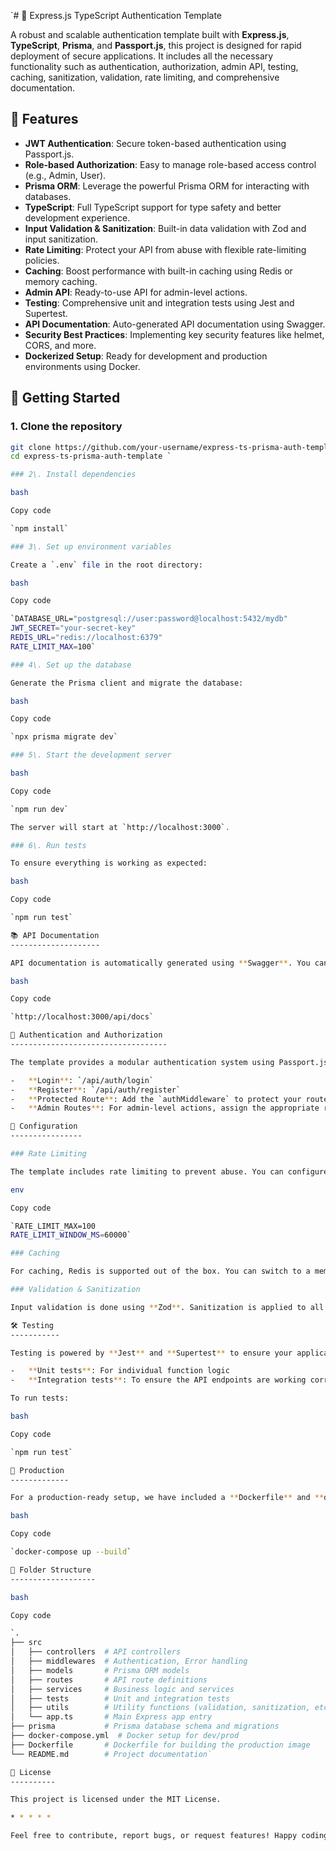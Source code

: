 `# 🚀 Express.js TypeScript Authentication Template

A robust and scalable authentication template built with **Express.js**, **TypeScript**, **Prisma**, and **Passport.js**, this project is designed for rapid deployment of secure applications. It includes all the necessary functionality such as authentication, authorization, admin API, testing, caching, sanitization, validation, rate limiting, and comprehensive documentation.

## 🌟 Features

- **JWT Authentication**: Secure token-based authentication using Passport.js.
- **Role-based Authorization**: Easy to manage role-based access control (e.g., Admin, User).
- **Prisma ORM**: Leverage the powerful Prisma ORM for interacting with databases.
- **TypeScript**: Full TypeScript support for type safety and better development experience.
- **Input Validation & Sanitization**: Built-in data validation with Zod and input sanitization.
- **Rate Limiting**: Protect your API from abuse with flexible rate-limiting policies.
- **Caching**: Boost performance with built-in caching using Redis or memory caching.
- **Admin API**: Ready-to-use API for admin-level actions.
- **Testing**: Comprehensive unit and integration tests using Jest and Supertest.
- **API Documentation**: Auto-generated API documentation using Swagger.
- **Security Best Practices**: Implementing key security features like helmet, CORS, and more.
- **Dockerized Setup**: Ready for development and production environments using Docker.

## 🚀 Getting Started

### 1. Clone the repository

```bash
git clone https://github.com/your-username/express-ts-prisma-auth-template.git
cd express-ts-prisma-auth-template `

### 2\. Install dependencies

bash

Copy code

`npm install`

### 3\. Set up environment variables

Create a `.env` file in the root directory:

bash

Copy code

`DATABASE_URL="postgresql://user:password@localhost:5432/mydb"
JWT_SECRET="your-secret-key"
REDIS_URL="redis://localhost:6379"
RATE_LIMIT_MAX=100`

### 4\. Set up the database

Generate the Prisma client and migrate the database:

bash

Copy code

`npx prisma migrate dev`

### 5\. Start the development server

bash

Copy code

`npm run dev`

The server will start at `http://localhost:3000`.

### 6\. Run tests

To ensure everything is working as expected:

bash

Copy code

`npm run test`

📚 API Documentation
--------------------

API documentation is automatically generated using **Swagger**. You can access the docs at:

bash

Copy code

`http://localhost:3000/api/docs`

🔑 Authentication and Authorization
-----------------------------------

The template provides a modular authentication system using Passport.js with **JWT** strategy.

-   **Login**: `/api/auth/login`
-   **Register**: `/api/auth/register`
-   **Protected Route**: Add the `authMiddleware` to protect your routes
-   **Admin Routes**: For admin-level actions, assign the appropriate roles and use the `adminMiddleware`.

🔧 Configuration
----------------

### Rate Limiting

The template includes rate limiting to prevent abuse. You can configure the max requests and window duration in the `.env` file:

env

Copy code

`RATE_LIMIT_MAX=100
RATE_LIMIT_WINDOW_MS=60000`

### Caching

For caching, Redis is supported out of the box. You can switch to a memory store for development purposes.

### Validation & Sanitization

Input validation is done using **Zod**. Sanitization is applied to all user inputs to prevent XSS and SQL injections.

🛠️ Testing
-----------

Testing is powered by **Jest** and **Supertest** to ensure your application works as expected.

-   **Unit tests**: For individual function logic
-   **Integration tests**: To ensure the API endpoints are working correctly

To run tests:

bash

Copy code

`npm run test`

🚀 Production
-------------

For a production-ready setup, we have included a **Dockerfile** and **docker-compose.yml** for easy deployment. Build the production image and start the containers:

bash

Copy code

`docker-compose up --build`

📂 Folder Structure
-------------------

bash

Copy code

`.
├── src
│   ├── controllers  # API controllers
│   ├── middlewares  # Authentication, Error handling
│   ├── models       # Prisma ORM models
│   ├── routes       # API route definitions
│   ├── services     # Business logic and services
│   ├── tests        # Unit and integration tests
│   ├── utils        # Utility functions (validation, sanitization, etc.)
│   └── app.ts       # Main Express app entry
├── prisma           # Prisma database schema and migrations
├── docker-compose.yml  # Docker setup for dev/prod
├── Dockerfile       # Dockerfile for building the production image
└── README.md        # Project documentation`

📝 License
----------

This project is licensed under the MIT License.

* * * * *

Feel free to contribute, report bugs, or request features! Happy coding! 💻
